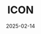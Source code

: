---  
layout: startup_page  
title: "ICON"  
id: "iconbuild.com"  
permalink: "/iconiconbuild.com02142025/"  
website: "https://www.iconbuild.com/"  
funding_round: "Series C"  
funding_amount: "$56M"  
investors: "Norwest Venture Partners, Tiger Global, CAZ Investments, LENX, Modern Ventures, Oakhouse Partners, Overmatch Ventures"  
about: "ICON utilizes 3D printing technology to build homes. The company aims to develop multi-story 3D printers and is also designing and building residential, hospitality, and social/affordable housing projects."  
markets: "Construction, 3D Printing, Advanced Materials, Robotics, Software, Mechanical Design"  
hq: "Austin, Texas, United States"  
founded_year: "2017"  
linkedin: "https://www.linkedin.com/company/icon3dtech"  
twitter: "https://twitter.com/icon3dtech"  
instagram: ""  
facebook: "https://www.facebook.com/icon3dtech"  
crunchbase: "https://www.crunchbase.com/organization/icon3d"  
pitchbook: "https://pitchbook.com/profiles/company/226029-79"  

date_display: "14-Feb-2025"  
date: "2025-02-14"

# SEO Optimization  
meta_title: "ICON - Series C Funding ($56M)"  
meta_description: "ICON, ICON utilizes 3D printing technology to build homes. The company aims to develop multi-story 3D printers and is also designing and building residentia..."  
meta_keywords: "ICON, Construction, 3D Printing, Advanced Materials, Robotics, Software, Mechanical Design, Series C funding"  
canonical_url: "https://startup.projectstartups.com/iconiconbuild.com02142025/"  
---